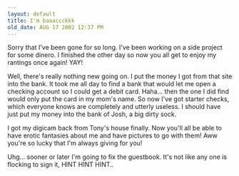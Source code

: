 ```yaml
---
layout: default
title: I'm baaaccckkk
old_date: AUG 17 2002 12:37 PM
---
```


Sorry that I've been gone for so long. I've been working on a side project for
some dinero. I finished the other day so now you all get to enjoy my rantings
once again! YAY!

Well, there's really nothing new going on. I put the money I got from that
site into the bank. It took me all day to find a bank that would let me open a
checking account so I could get a debit card. Haha... then the one I did find
would only put the card in my mom's name. So now I've got starter checks,
which everyone knows are completely and utterly useless. I should have just
put my money into the bank of Josh, a big dirty sock.

I got my digicam back from Tony's house finally. Now you'll all be able to
have erotic fantasies about me and have pictures to go with them! Aww you're
so lucky that I'm always giving for you!

Uhg... sooner or later I'm going to fix the guestbook. It's not like any one
is flocking to sign it, HINT HINT HINT..
